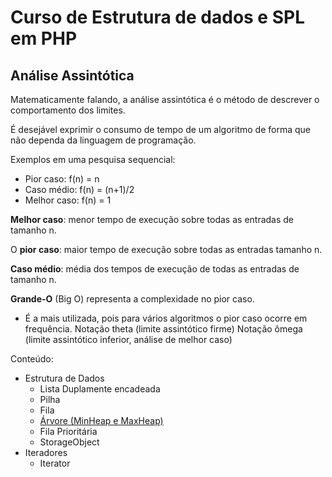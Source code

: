 # Curso de Estrutura de dados e SPL em PHP

## Análise Assintótica

Matematicamente falando, a análise assintótica é o método de descrever o comportamento dos limites.

É desejável exprimir o consumo de tempo de um algoritmo de forma que não dependa da linguagem de programação.

Exemplos em uma pesquisa sequencial:
- Pior caso: f(n) = n
- Caso médio: f(n) = (n+1)/2
- Melhor caso: f(n) = 1

**Melhor caso**: menor tempo de execução sobre todas as entradas de tamanho n.

O **pior caso**: maior tempo de execução sobre todas as entradas tamanho n.

**Caso médio**: média dos tempos de execução de todas as entradas de tamanho n.

**Grande-O** (Big O) representa a complexidade no pior caso.

- É a mais utilizada, pois para vários algoritmos o pior caso ocorre em frequência.
Notação theta (limite assintótico firme)
Notação ômega (limite assintótico inferior, análise de melhor caso)

Conteúdo:
- Estrutura de Dados
    - Lista Duplamente encadeada
    - Pilha
    - Fila
    - [Árvore (MinHeap e MaxHeap)](https://github.com/lucioflaviocmatias90/estrutura-de-dados-em-php/tree/master/estrutura-de-dados/arvore)
    - Fila Prioritária
    - StorageObject
- Iteradores
    - Iterator